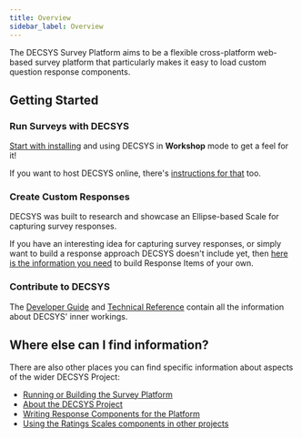 ```yaml
---
title: Overview
sidebar_label: Overview
---
```


The DECSYS Survey Platform aims to be a flexible cross-platform web-based survey platform that particularly makes it easy to load custom question response components.

## Getting Started

### Run Surveys with DECSYS

[Start with installing](./installation.md#workshop-mode-setup) and using DECSYS in **Workshop** mode to get a feel for it!

If you want to host DECSYS online, there's [instructions for that](./installation.md#hosted-mode-setup) too.

### Create Custom Responses

DECSYS was built to research and showcase an Ellipse-based Scale for capturing survey responses.

If you have an interesting idea for capturing survey responses, or simply want to build a response approach DECSYS doesn't include yet, then [here is the information you need]() to build Response Items of your own.

### Contribute to DECSYS

The [Developer Guide](../devs/contributing/source-code.md) and [Technical Reference](../devs/technical/architecture.md) contain all the information about DECSYS' inner workings.

## Where else can I find information?
There are also other places you can find specific information about aspects of the wider DECSYS Project:

- [Running or Building the Survey Platform](https://github.com/decsys/decsys/blob/master/README.md)
- [About the DECSYS Project](http://www.lucidresearch.org/decsys.html)
- [Writing Response Components for the Platform](https://github.com/decsys/component-boilerplate/wiki)
- [Using the Ratings Scales components in other projects](https://decsys.github.io/rating-scales/)
